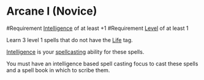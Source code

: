 # Arcane I (Novice)

#Requirement [Intelligence](../Player%20Character%20Components/Chosen%20Statistics/Intelligence.md) of at least +1
#Requirement [Level](../Player%20Character%20Components/Derived%20Statistics/Level.md) of at least 1

Learn 3 level 1 spells that do not have the [Life](../Magic/Spell%20Tags/Life.md) tag.

[Intelligence](../Player%20Character%20Components/Chosen%20Statistics/Intelligence.md) is your [spellcasting](../Magic/Casting%20Spells.md) ability for these spells.

You must have an intelligence based spell casting focus to cast these spells and a spell book in which to scribe them.